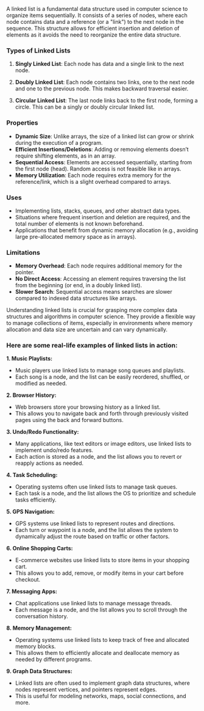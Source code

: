A linked list is a fundamental data structure used in computer science to organize items sequentially. It consists of a series of nodes, where each node contains data and a reference (or a "link") to the next node in the sequence. This structure allows for efficient insertion and deletion of elements as it avoids the need to reorganize the entire data structure.

### Types of Linked Lists

1. **Singly Linked List**: Each node has data and a single link to the next node.

2. **Doubly Linked List**: Each node contains two links, one to the next node and one to the previous node. This makes backward traversal easier.

3. **Circular Linked List**: The last node links back to the first node, forming a circle. This can be a singly or doubly circular linked list.

### Properties

- **Dynamic Size**: Unlike arrays, the size of a linked list can grow or shrink during the execution of a program.
- **Efficient Insertions/Deletions**: Adding or removing elements doesn’t require shifting elements, as in an array.
- **Sequential Access**: Elements are accessed sequentially, starting from the first node (head). Random access is not feasible like in arrays.
- **Memory Utilization**: Each node requires extra memory for the reference/link, which is a slight overhead compared to arrays.

### Uses

- Implementing lists, stacks, queues, and other abstract data types.
- Situations where frequent insertion and deletion are required, and the total number of elements is not known beforehand.
- Applications that benefit from dynamic memory allocation (e.g., avoiding large pre-allocated memory space as in arrays).

### Limitations

- **Memory Overhead**: Each node requires additional memory for the pointer.
- **No Direct Access**: Accessing an element requires traversing the list from the beginning (or end, in a doubly linked list).
- **Slower Search**: Sequential access means searches are slower compared to indexed data structures like arrays.

Understanding linked lists is crucial for grasping more complex data structures and algorithms in computer science. They provide a flexible way to manage collections of items, especially in environments where memory allocation and data size are uncertain and can vary dynamically.

### Here are some real-life examples of linked lists in action:

**1. Music Playlists:**
   - Music players use linked lists to manage song queues and playlists.
   - Each song is a node, and the list can be easily reordered, shuffled, or modified as needed.

**2. Browser History:**
   - Web browsers store your browsing history as a linked list.
   - This allows you to navigate back and forth through previously visited pages using the back and forward buttons.

**3. Undo/Redo Functionality:**
   - Many applications, like text editors or image editors, use linked lists to implement undo/redo features.
   - Each action is stored as a node, and the list allows you to revert or reapply actions as needed.

**4. Task Scheduling:**
   - Operating systems often use linked lists to manage task queues.
   - Each task is a node, and the list allows the OS to prioritize and schedule tasks efficiently.

**5. GPS Navigation:**
   - GPS systems use linked lists to represent routes and directions.
   - Each turn or waypoint is a node, and the list allows the system to dynamically adjust the route based on traffic or other factors.

**6. Online Shopping Carts:**
   - E-commerce websites use linked lists to store items in your shopping cart.
   - This allows you to add, remove, or modify items in your cart before checkout.

**7. Messaging Apps:**
   - Chat applications use linked lists to manage message threads.
   - Each message is a node, and the list allows you to scroll through the conversation history.

**8. Memory Management:**
   - Operating systems use linked lists to keep track of free and allocated memory blocks.
   - This allows them to efficiently allocate and deallocate memory as needed by different programs.

**9. Graph Data Structures:**
   - Linked lists are often used to implement graph data structures, where nodes represent vertices, and pointers represent edges.
   - This is useful for modeling networks, maps, social connections, and more.
